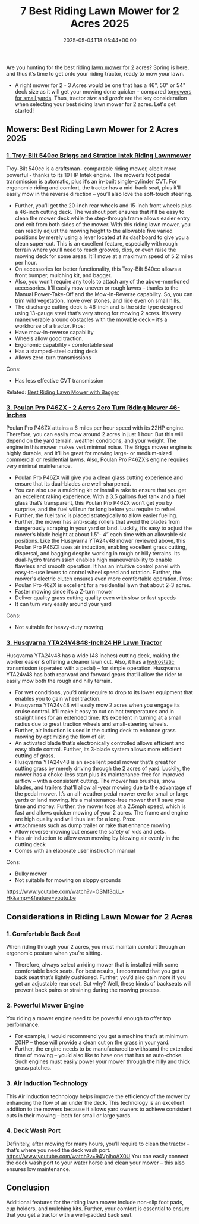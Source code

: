 ﻿---
layout: post
title: 7 Best Riding Lawn Mower for 2 Acres 2025
date: '2025-05-04T18:05:44+00:00'
categories:
- Mowers
tags: []
slug: /best-riding-lawn-mower-for-2-acres/
lastmod: 2025-05-07T12:21:25+03:00
---

Are you hunting for the best riding
[lawn mower](https://web.extension.illinois.edu/lawntalk/planting/guidelines_for_mowing_lawns.cfm)
for 2 acres? Spring is here, and thus it’s time to get onto your riding tractor, ready to mow your lawn.
- A right mower for 2 - 3 Acres would be one that has a 46", 50" or 54" deck size as it will get your mowing done quicker - compared to[mowers for small yards](https://pestpolicy.com/best-riding-lawn-mower-for-small-yard/).
Thus, tractor
*size*
and
*grade*
are the key consideration when selecting your best riding lawn mower for 2 acres. Let's get started!
## Mowers: Best Riding Lawn Mower for 2 Acres 2025
### [1. Troy-Bilt 540cc Briggs and Stratton Intek Riding Lawnmower](https://www.amazon.com/dp/B079KBNTSM/?tag=p-policy-20)
Troy-Bilt 540cc is a craftsman- comparable riding mower, albeit more powerful - thanks to its 19 HP Intek engine.
The mower’s foot pedal transmission is automatic, plus it’s an in-built single-cylinder CVT.
For ergonomic riding and comfort, the tractor has a mid-back seat, plus it’ll easily mow in the reverse direction – you’ll also love the soft-touch steering.
- Further, you’ll get the 20-inch rear wheels and 15-inch front wheels plus a 46-inch cutting deck.
The washout port ensures that it’ll be easy to clean the mower deck while the step-through frame allows easier entry and exit from both sides of the mower.
With this riding lawn mower, you can readily adjust the mowing height to the allowable five varied positions by merely using a lever located at its dashboard to give you a clean super-cut.
This is an excellent feature, especially with rough terrain where you’ll need to reach grooves, dips, or even raise the mowing deck for some areas. It’ll move at a maximum speed of 5.2 miles per hour.
- On accessories for better functionality, this Troy-Bilt 540cc allows a front bumper, mulching kit, and bagger.
- Also, you won’t require any tools to attach any of the above-mentioned accessories.
It’ll easily mow uneven or rough lawns – thanks to the Manual Power-Take-Off and the Mow-In-Reverse capability. So, you can trim wild vegetation, move over stones, and ride even on small hills.
- The discharge cutting deck is 46-inch and is the side-type designed using 13-gauge steel that’s very strong for mowing 2 acres.
It’s very maneuverable around obstacles with the movable deck – it’s a workhorse of a tractor.
Pros:
- Have mow-in-reverse capability
- Wheels allow good traction.
- Ergonomic capability - comfortable seat
- Has a stamped-steel cutting deck
- Allows zero-turn transmissions

Cons:
- Has less effective CVT transmission

Related:
[Best Riding Lawn Mower with Bagger](https://pestpolicy.com/best-riding-lawn-mower-with-bagger/)
### [3. Poulan Pro P46ZX - 2 Acres Zero Turn Riding Mower 46-Inches](https://www.amazon.com/dp/B002PD87M8/?tag=p-policy-20)
Poulan Pro P46ZX attains a 6 miles per hour speed with its 22HP engine. Therefore, you can easily mow around 2 acres in just 1 hour.
But this will depend on the yard terrain, weather conditions, and your weight. The engine in this mower makes vert minimal noise.
The Briggs mower engine is highly durable, and it’ll be great for mowing large- or medium-sized commercial or residential lawns. Also, Poulan Pro P46ZX’s engine requires very minimal maintenance.
- Poulan Pro P46ZX will give you a clean glass cutting experience and ensure that its dual-blades are well-sharpened.
- You can also use a mulching kit or install a rake to ensure that you get an excellent raking experience.
With a 3.5 gallons fuel tank and a fuel glass that’s transparent, this Poulan Pro P46ZX won’t get you by surprise, and the fuel will run for long before you require to refuel.
- Further, the fuel tank is placed strategically to allow easier fueling.
- Further, the mower has anti-scalp rollers that avoid the blades from dangerously scraping in your yard or land.
Luckily, it’s easy to adjust the mower’s blade height at about 1.5”- 4” each time with an allowable six positions.
Like the Husqvarna YTA24v48 mower reviewed above, this Poulan Pro P46ZX uses air induction, enabling excellent grass cutting, dispersal, and bagging despite working in rough or hilly terrains.
Its dual-hydro transmission enables high maneuverability to enable flawless and smooth operation.
It has an intuitive control panel with easy-to-use levers to control wheel speed and rotation. Further, the mower's electric clutch ensures even more comfortable operation.
Pros:
- Poulan Pro 46ZX is excellent for a residential lawn that about 2-3 acres.
- Faster mowing since it’s a Z-turn mower
- Deliver quality grass cutting quality even with slow or fast speeds
- It can turn very easily around your yard

Cons:
- Not suitable for heavy-duty mowing

### [3. Husqvarna YTA24V4848-Inch24 HP Lawn Tractor](https://www.amazon.com/dp/B00HRWTGGS/?tag=p-policy-20)
Husqvarna YTA24v48 has a wide (48 inches) cutting deck, making the worker easier & offering a cleaner lawn cut.
Also, it has a
[hydrostatic](https://en.wikipedia.org/wiki/Hydrostatics)
transmission (operated with a pedal) – for simple operation.
Husqvarna YTA24v48 has both rearward and forward gears that’ll allow the rider to easily mow both the rough and hilly terrain.
- For wet conditions, you’d only require to drop to its lower equipment that enables you to gain wheel traction.
- Husqvarna YTA24v48 will easily mow 2 acres when you engage its cruise control.
It’ll make it easy to cut on hot temperatures and in straight lines for an extended time. It’s excellent in turning at a small radius due to great traction wheels and small-steering wheels.
- Further, air induction is used in the cutting deck to enhance grass mowing by optimizing the flow of air.
- An activated blade that’s electronically controlled allows efficient and easy blade control. Further, its 3-blade system allows more efficient cutting of grass.
- Husqvarna YTA24v48 is an excellent pedal mower that’s great for cutting grass by merely driving through the 2 acres of yard.
Luckily, the mower has a choke-less start plus its maintenance-free for improved airflow – with a consistent cutting.
The mower has brushes, snow blades, and trailers that’ll allow all-year mowing due to the advantage of the pedal mower. It’s an all-weather pedal mower eve for small or large yards or land mowing.
It’s a maintenance-free mower that’ll save you time and money. Further, the mower tops at a 2.5mph speed, which is fast and allows quicker mowing of your 2 acres. The frame and engine are high quality and will thus last for a long.
Pros:
- Attachments such as dump trailer or rake that enhance mowing
- Allow reverse-mowing but ensure the safety of kids and pets.
- Has air induction to allow even mowing by blowing air evenly in the cutting deck
- Comes with an elaborate user instruction manual

Cons:
- Bulky mower
- Not suitable for mowing on sloppy grounds

https://www.youtube.com/watch?v=OSMf3qU_-Hk&amp=&feature=youtu.be
## Considerations in Riding Lawn Mower for 2 Acres
### 1. Comfortable Back Seat
When riding through your 2 acres, you must maintain comfort through an ergonomic posture when you’re sitting.
- Therefore, always select a riding mower that is installed with some comfortable back seats.
For best results, I recommend that you get a back seat that’s lightly cushioned. Further, you’d also gain more if you get an adjustable rear seat.
But why? Well, these kinds of backseats will prevent back pains or straining during the mowing process.
### 2. Powerful Mower Engine
You riding a mower engine need to be powerful enough to offer top performance.
- For example, I would recommend you get a machine that’s at minimum 20HP – these will provide a clean cut on the grass in your yard.
- Further, the engine needs to be manufactured to withstand the extended time of mowing – you’d also like to have one that has an auto-choke.
Such engines must easily power your mower through the hilly and thick grass patches.
### 3. Air Induction Technology
This Air Induction technology helps improve the efficiency of the mower by enhancing the flow of air under the deck.
This technology is an excellent addition to the mowers because it allows yard owners to achieve consistent cuts in their mowing – both for small or large yards.
### 4. Deck Wash Port
Definitely, after mowing for many hours, you’ll require to clean the tractor – that’s where you need the deck wash port.
https://www.youtube.com/watch?v=94VplhoAX0U
You can easily connect the deck wash port to your water horse and clean your mower – this also ensures low maintenance.
## Conclusion
Additional features for the riding lawn mower include non-slip foot pads, cup holders, and mulching kits.
Further, your comfort is essential to ensure that you get a tractor with a well-padded back seat.